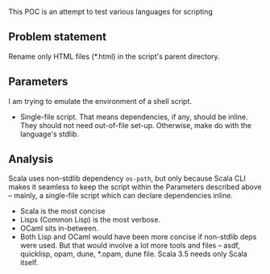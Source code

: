 This POC is an attempt to test various languages for scripting

## Problem statement

Rename only HTML files (*.html) in the script's parent directory.

## Parameters

I am trying to emulate the environment of a shell script.

- Single-file script. That means dependencies, if any, should be inline. They should not need out-of-file set-up. Otherwise, make do with the language's stdlib.

## Analysis

Scala uses non-stdlib dependency `os-path`, but only because Scala CLI makes it seamless to keep the script within the Parameters described above – mainly, a single-file script which can declare dependencies inline.

- Scala is the most concise
- Lisps (Common Lisp) is the most verbose.
- OCaml sits in-between.
- Both Lisp and OCaml would have been more concise if non-stdlib deps were used. But that would involve a lot more tools and files – asdf, quicklisp, opam, dune, *.opam, dune file. Scala 3.5 needs only Scala itself.

